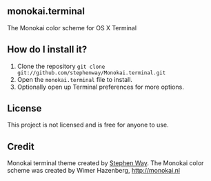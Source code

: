 monokai.terminal
----------------

The Monokai color scheme for OS X Terminal


## How do I install it?

1. Clone the repository `git clone git://github.com/stephenway/Monokai.terminal.git`
2. Open the `monokai.terminal` file to install.
3. Optionally open up Terminal preferences for more options.

## License

This project is not licensed and is free for anyone to use.

## Credit

Monokai terminal theme created by [Stephen Way](https://github.com/stephenway).
The Monokai color scheme was created by Wimer Hazenberg, http://monokai.nl
